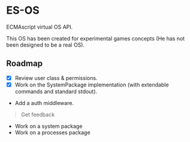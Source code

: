 # ES-OS
ECMAscript virtual OS API.

This OS has been created for experimental games concepts (He has not been designed to be a real OS).

## Roadmap 

- [x] Review user class & permissions.
- [x] Work on the SystemPackage implementation (with extendable commands and standard stdout).
- Add a auth middleware.

> Get feedback 

- Work on a system package
- Work on a processes package